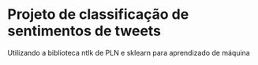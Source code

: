 <h1>Projeto de classificação de sentimentos de tweets</h1>
<p>Utilizando a biblioteca ntlk de PLN e sklearn para aprendizado de máquina</p>